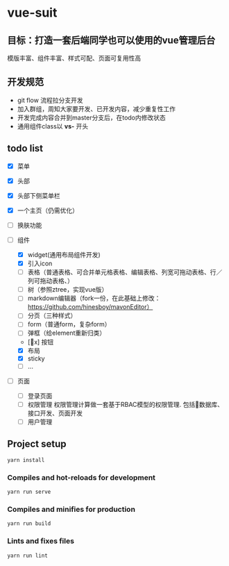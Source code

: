 # vue-suit

## 目标：打造一套后端同学也可以使用的vue管理后台

模版丰富、组件丰富、样式可配、页面可复用性高

## 开发规范

- git flow 流程拉分支开发
- 加入群组，周知大家要开发、已开发内容，减少重复性工作
- 开发完成内容合并到master分支后，在todo内修改状态
- 通用组件class以 **vs-** 开头

## todo list

- [x] 菜单
- [x] 头部
- [x] 头部下侧菜单栏
- [x] 一个主页（仍需优化）
- [ ] 换肤功能
- [ ] 组件
  - [x] widget(通用布局组件开发)
  - [x] 引入icon
  - [ ] 表格（普通表格、可合并单元格表格、编辑表格、列宽可拖动表格、行／列可拖动表格、）
  - [ ] 树（参照ztree，实现vue版）
  - [ ] markdown编辑器（fork一份，在此基础上修改：https://github.com/hinesboy/mavonEditor）
  - [ ] 分页（三种样式）
  - [ ] form（普通form，复杂form）
  - [ ] 弹框（给element重新归类）
  - [x] 按钮
  - [x] 布局
  - [x] sticky
  - [ ] ...
- [ ] 页面
  
  - [ ] 登录页面
  - [ ] 权限管理 权限管理计算做一套基于RBAC模型的权限管理. 包括数据库、接口开发、页面开发
  - [ ] 用户管理

## Project setup
```
yarn install
```

### Compiles and hot-reloads for development
```
yarn run serve
```

### Compiles and minifies for production
```
yarn run build
```

### Lints and fixes files
```
yarn run lint
```
